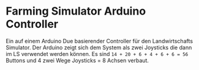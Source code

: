 # Farming Simulator Arduino Controller

Ein auf einem Arduino Due basierender Controller für den Landwirtschafts Simulator.
Der Arduino zeigt sich dem System als zwei Joysticks die dann im LS verwendet werden können.
Es sind `14 + 20 + 6 + 4 + 6 + 6 = 56` Buttons und 4 zwei Wege Joysticks = 8 Achsen verbaut.